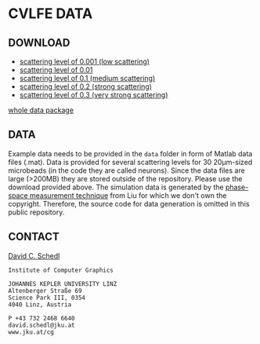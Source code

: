 # CVLFE DATA

## DOWNLOAD
- [scattering level of 0.001 (low scattering)](https://drive.google.com/open?id=0BybPuFSOXAjHNWdsTnhJOEJlSk0)
- [scattering level of 0.01 ](https://drive.google.com/open?id=0BybPuFSOXAjHdldhY0tael90Vjg)
- [scattering level of 0.1 (medium scattering)](https://drive.google.com/open?id=0BybPuFSOXAjHRGF6c1R0Z2hJM0k)
- [scattering level of 0.2 (strong scattering)](https://drive.google.com/open?id=0BybPuFSOXAjHdnlseGxFSER2Tjg)
- [scattering level of 0.3 (very strong scattering)](https://drive.google.com/open?id=0BybPuFSOXAjHRDd1UEtWV214bTA)

[whole data package](https://drive.google.com/drive/folders/0BybPuFSOXAjHc1hNOE9vMk5iakk?usp=sharing)

## DATA

Example data needs to be provided in the `data` folder in form of Matlab data files (.mat). 
Data is provided for several scattering levels for 30 20µm-sized microbeads (in the code they are called neurons).
Since the data files are large (>200MB) they are stored outside of the repository.
Please use the download provided above.
The simulation data is generated by the [phase-space measurement technique](https://www.osapublishing.org/oe/abstract.cfm?uri=oe-23-11-14461) from Liu for which we don't own the copyright. Therefore, the source code for data generation is omitted in this public repository.

## CONTACT
[David C. Schedl](mailto:david.schedl@jku.at)
```
Institute of Computer Graphics

JOHANNES KEPLER UNIVERSITY LINZ
Altenberger Straße 69
Science Park III, 0354
4040 Linz, Austria

P +43 732 2468 6640
david.schedl@jku.at
www.jku.at/cg
```
